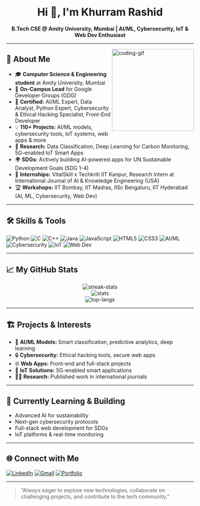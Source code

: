 <h1 align="center">Hi 👋, I'm Khurram Rashid</h1>
<p align="center">
  <b>B.Tech CSE @ Amity University, Mumbai | AI/ML, Cybersecurity, IoT & Web Dev Enthusiast</b>
</p>

---

<img align="right" height="220" src="https://media.giphy.com/media/qgQUggAC3Pfv687qPC/giphy.gif" alt="coding-gif" />

## 🚀 About Me

- 🎓 **Computer Science & Engineering student** at Amity University, Mumbai
- 🌟 **On-Campus Lead** for Google Developer Groups (GDG)
- 🏅 **Certified:** AI/ML Expert, Data Analyst, Python Expert, Cybersecurity & Ethical Hacking Specialist, Front-End Developer
- 💡 **110+ Projects:** AI/ML models, cybersecurity tools, IoT systems, web apps & more
- 📝 **Research:** Data Classification, Deep Learning for Carbon Monitoring, 5G-enabled IoT Smart Apps
- 🌍 **SDGs:** Actively building AI-powered apps for UN Sustainable Development Goals (SDG 1-4)
- 🤝 **Internships:** VitalSkill x Techkriti IIT Kanpur, Research Intern at International Journal of AI & Knowledge Engineering (USA)
- 🏆 **Workshops:** IIT Bombay, IIT Madras, IISc Bengaluru, IIT Hyderabad (AI, ML, Cybersecurity, Web Dev)

---

## 🛠️ Skills & Tools

![Python](https://img.shields.io/badge/-Python-3776AB?logo=python&logoColor=white)
![C](https://img.shields.io/badge/-C-00599C?logo=c&logoColor=white)
![C++](https://img.shields.io/badge/-C++-00599C?logo=c%2b%2b&logoColor=white)
![Java](https://img.shields.io/badge/-Java-007396?logo=java&logoColor=white)
![JavaScript](https://img.shields.io/badge/-JavaScript-F7DF1E?logo=javascript&logoColor=black)
![HTML5](https://img.shields.io/badge/-HTML5-E34F26?logo=html5&logoColor=white)
![CSS3](https://img.shields.io/badge/-CSS3-1572B6?logo=css3&logoColor=white)
![AI/ML](https://img.shields.io/badge/-AI/ML-6e07f3)
![Cybersecurity](https://img.shields.io/badge/-Cybersecurity-2c3e50)
![IoT](https://img.shields.io/badge/-IoT-00b894)
![Web Dev](https://img.shields.io/badge/-Web%20Dev-2980b9)

---

## 📈 My GitHub Stats

<p align="center">
  <img src="https://github-readme-streak-stats.herokuapp.com?user=KhurramRashid6893&theme=tokyonight&hide_border=true" alt="streak-stats"/>
  <br>
  <img src="https://github-readme-stats.vercel.app/api?username=KhurramRashid6893&show_icons=true&theme=tokyonight&hide_border=true" alt="stats"/>
  <br>
  <img src="https://github-readme-stats.vercel.app/api/top-langs/?username=KhurramRashid6893&layout=compact&theme=tokyonight&hide_border=true" alt="top-langs"/>
</p>

---

## 🏗️ Projects & Interests

- 🤖 **AI/ML Models:** Smart classification, predictive analytics, deep learning
- 🔒 **Cybersecurity:** Ethical hacking tools, secure web apps
- 🌐 **Web Apps:** Front-end and full-stack projects
- 📡 **IoT Solutions:** 5G-enabled smart applications
- 🧑‍🔬 **Research:** Published work in international journals

---

## 🌱 Currently Learning & Building

- Advanced AI for sustainability
- Next-gen cybersecurity protocols
- Full-stack web development for SDGs
- IoT platforms & real-time monitoring

---

## 🌐 Connect with Me

[![LinkedIn](https://img.shields.io/badge/-LinkedIn-0077B5?logo=linkedin&logoColor=white)](https://www.linkedin.com/in/khurramrashid6893/)
[![Gmail](https://img.shields.io/badge/-Gmail-EA4335?logo=gmail&logoColor=white)](mailto:khurramrashid6893@gmail.com)
[![Portfolio](https://img.shields.io/badge/-Portfolio-24292e?logo=github&logoColor=white)](https://github.com/KhurramRashid6893)

---

> “Always eager to explore new technologies, collaborate on challenging projects, and contribute to the tech community.”
